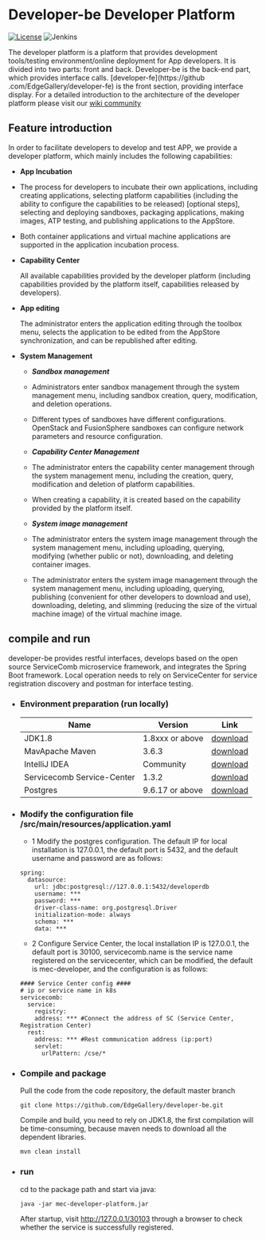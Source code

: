 # Developer-be Developer Platform

[![License](https://img.shields.io/badge/License-Apache%202.0-blue.svg)](https://opensource.org/licenses/Apache-2.0)
![Jenkins](https://img.shields.io/jenkins/build?jobUrl=http%3A%2F%2Fjenkins.edgegallery.org%2Fview%2FMEC-PLATFORM-BUILD%2Fjob%2Fdeveloper-backend-docker-image-build-update-daily-master%2F)

The developer platform is a platform that provides development tools/testing environment/online deployment for App developers. It is divided into two parts: front and back. Developer-be is the back-end part, which provides interface calls. [developer-fe](https://github .com/EdgeGallery/developer-fe) is the front section, providing interface display. For a detailed introduction to the architecture of the developer platform please visit our [wiki community](https://edgegallery.atlassian.net/wiki/spaces/EG/overview)

## Feature introduction

In order to facilitate developers to develop and test APP, we provide a developer platform, which mainly includes the following capabilities:

- **App Incubation**

- The process for developers to incubate their own applications, including creating applications, selecting platform capabilities (including the ability to configure the capabilities to be released) [optional steps], selecting and deploying sandboxes, packaging applications, making images, ATP testing, and publishing applications to the AppStore.

- Both container applications and virtual machine applications are supported in the application incubation process.

- **Capability Center**

  All available capabilities provided by the developer platform (including capabilities provided by the platform itself, capabilities released by developers).

- **App editing**

  The administrator enters the application editing through the toolbox menu, selects the application to be edited from the AppStore synchronization, and can be republished after editing.

- **System Management**

  - **_Sandbox management_**

  - Administrators enter sandbox management through the system management menu, including sandbox creation, query, modification, and deletion operations.
  - Different types of sandboxes have different configurations. OpenStack and FusionSphere sandboxes can configure network parameters and resource configuration.

  - **_Capability Center Management_**

  - The administrator enters the capability center management through the system management menu, including the creation, query, modification and deletion of platform capabilities.

  - When creating a capability, it is created based on the capability provided by the platform itself.

  - **_System image management_**

  - The administrator enters the system image management through the system management menu, including uploading, querying, modifying (whether public or not), downloading, and deleting container images.

  - The administrator enters the system image management through the system management menu, including uploading, querying, publishing (convenient for other developers to download and use), downloading, deleting, and slimming (reducing the size of the virtual machine image) of the virtual machine image.

## compile and run

developer-be provides restful interfaces, develops based on the open source ServiceComb microservice framework, and integrates the Spring Boot framework. Local operation needs to rely on ServiceCenter for service registration discovery and postman for interface testing.

- ### Environment preparation (run locally)

  | Name                       | Version         | Link                                                                             |
  | -------------------------- | --------------- | -------------------------------------------------------------------------------- |
  | JDK1.8                     | 1.8xxx or above | [download](https://www.oracle.com/java/technologies/javase-jdk8-downloads.html)  |
  | MavApache Maven            | 3.6.3           | [download](https://maven.apache.org/download.cgi)                                |
  | IntelliJ IDEA              | Community       | [download](https://www.jetbrains.com/idea/download/)                             |
  | Servicecomb Service-Center | 1.3.2           | [download](https://servicecomb.apache.org/cn/release/service-center-downloads/)  |
  | Postgres                   | 9.6.17 or above | [download](https://www.enterprisedb.com/downloads/postgres-postgresql-downloads) |

- ### Modify the configuration file /src/main/resources/application.yaml

  - 1 Modify the postgres configuration. The default IP for local installation is 127.0.0.1, the default port is 5432, and the default username and password are as follows:

  ```
  spring:
    datasource:
      url: jdbc:postgresql://127.0.0.1:5432/developerdb
      username: ***
      password: ***
      driver-class-name: org.postgresql.Driver
      initialization-mode: always
      schema: ***
      data: ***
  ```

  - 2 Configure Service Center, the local installation IP is 127.0.0.1, the default port is 30100, servicecomb.name is the service name registered on the servicecenter, which can be modified, the default is mec-developer, and the configuration is as follows:

  ```
  #### Service Center config ####
  # ip or service name in k8s
  servicecomb:
    service:
      registry:
      address: *** #Connect the address of SC (Service Center, Registration Center)
    rest:
      address: *** #Rest communication address (ip:port)
      servlet:
        urlPattern: /cse/*
  ```

- ### Compile and package

  Pull the code from the code repository, the default master branch

  ```
  git clone https://github.com/EdgeGallery/developer-be.git
  ```

  Compile and build, you need to rely on JDK1.8, the first compilation will be time-consuming, because maven needs to download all the dependent libraries.

  ```
  mvn clean install
  ```

- ### run
  cd to the package path and start via java:
  ```
  java -jar mec-developer-platform.jar
  ```
  After startup, visit http://127.0.0.1/30103 through a browser to check whether the service is successfully registered.
